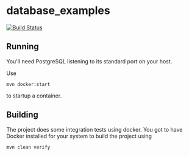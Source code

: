 # database_examples

[![Build Status](https://travis-ci.org/springbootbuch/database_examples.svg?branch=master)](https://travis-ci.org/springbootbuch/database_examples)

## Running

You'll need PostgreSQL listening to its standard port on your host.

Use

```
mvn docker:start
```

to startup a container.

## Building

The project does some integration tests using docker. You got to have Docker installed for your system to build the project using

```
mvn clean verify
```
